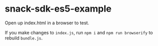 # snack-sdk-es5-example

Open up index.html in a browser to test.

If you make changes to `index.js`, run `npm i` and `npm run browserify` to rebuild `bundle.js`.
